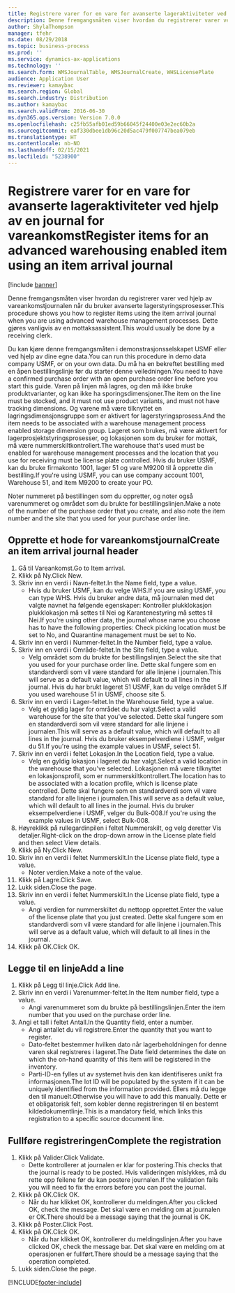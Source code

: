 ```yaml
---
title: Registrere varer for en vare for avanserte lageraktiviteter ved hjelp av en journal for vareankomst
description: Denne fremgangsmåten viser hvordan du registrerer varer ved hjelp av vareankomstjournalen når du bruker avanserte lagerstyringsprosesser.
author: ShylaThompson
manager: tfehr
ms.date: 08/29/2018
ms.topic: business-process
ms.prod: ''
ms.service: dynamics-ax-applications
ms.technology: ''
ms.search.form: WMSJournalTable, WMSJournalCreate, WHSLicensePlate
audience: Application User
ms.reviewer: kamaybac
ms.search.region: Global
ms.search.industry: Distribution
ms.author: kamaybac
ms.search.validFrom: 2016-06-30
ms.dyn365.ops.version: Version 7.0.0
ms.openlocfilehash: c25fb55afb01ed59b66045f24400e03e2ec60b2a
ms.sourcegitcommit: eaf330dbee1db96c20d5ac479f007747bea079eb
ms.translationtype: HT
ms.contentlocale: nb-NO
ms.lasthandoff: 02/15/2021
ms.locfileid: "5238900"
---
```

# <a name="register-items-for-an-advanced-warehousing-enabled-item-using-an-item-arrival-journal"></a><span data-ttu-id="30924-103">Registrere varer for en vare for avanserte lageraktiviteter ved hjelp av en journal for vareankomst</span><span class="sxs-lookup"><span data-stu-id="30924-103">Register items for an advanced warehousing enabled item using an item arrival journal</span></span>

[!include [banner](../../includes/banner.md)]

<span data-ttu-id="30924-104">Denne fremgangsmåten viser hvordan du registrerer varer ved hjelp av vareankomstjournalen når du bruker avanserte lagerstyringsprosesser.</span><span class="sxs-lookup"><span data-stu-id="30924-104">This procedure shows you how to register items using the item arrival journal when you are using advanced warehouse management processes.</span></span> <span data-ttu-id="30924-105">Dette gjøres vanligvis av en mottaksassistent.</span><span class="sxs-lookup"><span data-stu-id="30924-105">This would usually be done by a receiving clerk.</span></span> 

<span data-ttu-id="30924-106">Du kan kjøre denne fremgangsmåten i demonstrasjonsselskapet USMF eller ved hjelp av dine egne data.</span><span class="sxs-lookup"><span data-stu-id="30924-106">You can run this procedure in demo data company USMF, or on your own data.</span></span> <span data-ttu-id="30924-107">Du må ha en bekreftet bestilling med en åpen bestillingslinje før du starter denne veiledningen.</span><span class="sxs-lookup"><span data-stu-id="30924-107">You need to have a confirmed purchase order with an open purchase order line before you start this guide.</span></span> <span data-ttu-id="30924-108">Varen på linjen må lagres, og den må ikke bruke produktvarianter, og kan ikke ha sporingsdimensjoner.</span><span class="sxs-lookup"><span data-stu-id="30924-108">The item on the line must be stocked, and it must not use product variants, and must not have tracking dimensions.</span></span> <span data-ttu-id="30924-109">Og varene må være tilknyttet en lagringsdimensjonsgruppe som er aktivert for lagerstyringsprosess.</span><span class="sxs-lookup"><span data-stu-id="30924-109">And the item needs to be associated with a warehouse management process enabled storage dimension group.</span></span> <span data-ttu-id="30924-110">Lageret som brukes, må være aktivert for lagerprosjektstyringsprosesser, og lokasjonen som du bruker for mottak, må være nummerskiltkontrollert.</span><span class="sxs-lookup"><span data-stu-id="30924-110">The warehouse that's used must be enabled for warehouse management processes and the location that you use for receiving must be license plate controlled.</span></span> <span data-ttu-id="30924-111">Hvis du bruker USMF, kan du bruke firmakonto 1001, lager 51 og vare M9200 til å opprette din bestilling.</span><span class="sxs-lookup"><span data-stu-id="30924-111">If you're using USMF, you can use company account 1001, Warehouse 51, and item M9200 to create your PO.</span></span> 

<span data-ttu-id="30924-112">Noter nummeret på bestillingen som du oppretter, og noter også varenummeret og området som du brukte for bestillingslinjen.</span><span class="sxs-lookup"><span data-stu-id="30924-112">Make a note of the number of the purchase order that you create, and also note the item number and the site that you used for your purchase order line.</span></span>


## <a name="create-an-item-arrival-journal-header"></a><span data-ttu-id="30924-113">Opprette et hode for vareankomstjournal</span><span class="sxs-lookup"><span data-stu-id="30924-113">Create an item arrival journal header</span></span>
1. <span data-ttu-id="30924-114">Gå til Vareankomst.</span><span class="sxs-lookup"><span data-stu-id="30924-114">Go to Item arrival.</span></span>
2. <span data-ttu-id="30924-115">Klikk på Ny.</span><span class="sxs-lookup"><span data-stu-id="30924-115">Click New.</span></span>
3. <span data-ttu-id="30924-116">Skriv inn en verdi i Navn-feltet.</span><span class="sxs-lookup"><span data-stu-id="30924-116">In the Name field, type a value.</span></span>
    * <span data-ttu-id="30924-117">Hvis du bruker USMF, kan du velge WHS.</span><span class="sxs-lookup"><span data-stu-id="30924-117">If you are using USMF, you can type WHS.</span></span> <span data-ttu-id="30924-118">Hvis du bruker andre data, må journalen med det valgte navnet ha følgende egenskaper: Kontroller plukklokasjon plukklokasjon må settes til Nei og Karantenestyring må settes til Nei.</span><span class="sxs-lookup"><span data-stu-id="30924-118">If you're using other data, the journal whose name you choose has to have the following properties: Check picking location must be set to No, and Quarantine management must be set to No.</span></span>  
4. <span data-ttu-id="30924-119">Skriv inn en verdi i Nummer-feltet.</span><span class="sxs-lookup"><span data-stu-id="30924-119">In the Number field, type a value.</span></span>
5. <span data-ttu-id="30924-120">Skriv inn en verdi i Område-feltet.</span><span class="sxs-lookup"><span data-stu-id="30924-120">In the Site field, type a value.</span></span>
    * <span data-ttu-id="30924-121">Velg området som du brukte for bestillingslinjen.</span><span class="sxs-lookup"><span data-stu-id="30924-121">Select the site that you used for your purchase order line.</span></span> <span data-ttu-id="30924-122">Dette skal fungere som en standardverdi som vil være standard for alle linjene i journalen.</span><span class="sxs-lookup"><span data-stu-id="30924-122">This will serve as a default value, which will default to all lines in the journal.</span></span> <span data-ttu-id="30924-123">Hvis du har brukt lageret 51 USMF, kan du velge området 5.</span><span class="sxs-lookup"><span data-stu-id="30924-123">If you used warehouse 51 in USMF, choose site 5.</span></span>  
6. <span data-ttu-id="30924-124">Skriv inn en verdi i Lager-feltet.</span><span class="sxs-lookup"><span data-stu-id="30924-124">In the Warehouse field, type a value.</span></span>
    * <span data-ttu-id="30924-125">Velg et gyldig lager for området du har valgt.</span><span class="sxs-lookup"><span data-stu-id="30924-125">Select a valid warehouse for the site that you've selected.</span></span> <span data-ttu-id="30924-126">Dette skal fungere som en standardverdi som vil være standard for alle linjene i journalen.</span><span class="sxs-lookup"><span data-stu-id="30924-126">This will serve as a default value, which will default to all lines in the journal.</span></span> <span data-ttu-id="30924-127">Hvis du bruker eksempelverdiene i USMF, velger du 51.</span><span class="sxs-lookup"><span data-stu-id="30924-127">If you're using the example values in USMF, select 51.</span></span>  
7. <span data-ttu-id="30924-128">Skriv inn en verdi i feltet Lokasjon.</span><span class="sxs-lookup"><span data-stu-id="30924-128">In the Location field, type a value.</span></span>
    * <span data-ttu-id="30924-129">Velg en gyldig lokasjon i lageret du har valgt.</span><span class="sxs-lookup"><span data-stu-id="30924-129">Select a valid location in the warehouse that you've selected.</span></span> <span data-ttu-id="30924-130">Lokasjonen må være tilknyttet en lokasjonsprofil, som er nummerskiltkontrollert.</span><span class="sxs-lookup"><span data-stu-id="30924-130">The location has to be associated with a location profile, which is license plate controlled.</span></span> <span data-ttu-id="30924-131">Dette skal fungere som en standardverdi som vil være standard for alle linjene i journalen.</span><span class="sxs-lookup"><span data-stu-id="30924-131">This will serve as a default value, which will default to all lines in the journal.</span></span> <span data-ttu-id="30924-132">Hvis du bruker eksempelverdiene i USMF, velger du Bulk-008.</span><span class="sxs-lookup"><span data-stu-id="30924-132">If you're using the example values in USMF, select Bulk-008.</span></span>  
8. <span data-ttu-id="30924-133">Høyreklikk på rullegardinpilen i feltet Nummerskilt, og velg deretter Vis detaljer.</span><span class="sxs-lookup"><span data-stu-id="30924-133">Right-click on the drop-down arrow in the License plate field and then select View details.</span></span>
9. <span data-ttu-id="30924-134">Klikk på Ny.</span><span class="sxs-lookup"><span data-stu-id="30924-134">Click New.</span></span>
10. <span data-ttu-id="30924-135">Skriv inn en verdi i feltet Nummerskilt.</span><span class="sxs-lookup"><span data-stu-id="30924-135">In the License plate field, type a value.</span></span>
    * <span data-ttu-id="30924-136">Noter verdien.</span><span class="sxs-lookup"><span data-stu-id="30924-136">Make a note of the value.</span></span>  
11. <span data-ttu-id="30924-137">Klikk på Lagre.</span><span class="sxs-lookup"><span data-stu-id="30924-137">Click Save.</span></span>
12. <span data-ttu-id="30924-138">Lukk siden.</span><span class="sxs-lookup"><span data-stu-id="30924-138">Close the page.</span></span>
13. <span data-ttu-id="30924-139">Skriv inn en verdi i feltet Nummerskilt.</span><span class="sxs-lookup"><span data-stu-id="30924-139">In the License plate field, type a value.</span></span>
    * <span data-ttu-id="30924-140">Angi verdien for nummerskiltet du nettopp opprettet.</span><span class="sxs-lookup"><span data-stu-id="30924-140">Enter the value of the license plate that you just created.</span></span> <span data-ttu-id="30924-141">Dette skal fungere som en standardverdi som vil være standard for alle linjene i journalen.</span><span class="sxs-lookup"><span data-stu-id="30924-141">This will serve as a default value, which will default to all lines in the journal.</span></span>  
14. <span data-ttu-id="30924-142">Klikk på OK.</span><span class="sxs-lookup"><span data-stu-id="30924-142">Click OK.</span></span>

## <a name="add-a-line"></a><span data-ttu-id="30924-143">Legge til en linje</span><span class="sxs-lookup"><span data-stu-id="30924-143">Add a line</span></span>
1. <span data-ttu-id="30924-144">Klikk på Legg til linje.</span><span class="sxs-lookup"><span data-stu-id="30924-144">Click Add line.</span></span>
2. <span data-ttu-id="30924-145">Skriv inn en verdi i Varenummer-feltet.</span><span class="sxs-lookup"><span data-stu-id="30924-145">In the Item number field, type a value.</span></span>
    * <span data-ttu-id="30924-146">Angi varenummeret som du brukte på bestillingslinjen.</span><span class="sxs-lookup"><span data-stu-id="30924-146">Enter the item number that you used on the purchase order line.</span></span>  
3. <span data-ttu-id="30924-147">Angi et tall i feltet Antall.</span><span class="sxs-lookup"><span data-stu-id="30924-147">In the Quantity field, enter a number.</span></span>
    * <span data-ttu-id="30924-148">Angi antallet du vil registrere.</span><span class="sxs-lookup"><span data-stu-id="30924-148">Enter the quantity that you want to register.</span></span>  
    * <span data-ttu-id="30924-149">Dato-feltet bestemmer hvilken dato når lagerbeholdningen for denne varen skal registreres i lageret.</span><span class="sxs-lookup"><span data-stu-id="30924-149">The Date field determines the date on which the on-hand quantity of this item will be registered in the inventory.</span></span>  
    * <span data-ttu-id="30924-150">Parti-ID-en fylles ut av systemet hvis den kan identifiseres unikt fra informasjonen.</span><span class="sxs-lookup"><span data-stu-id="30924-150">The lot ID will be populated by the system if it can be uniquely identified from the information provided.</span></span> <span data-ttu-id="30924-151">Ellers må du legge den til manuelt.</span><span class="sxs-lookup"><span data-stu-id="30924-151">Otherwise you will have to add this manually.</span></span> <span data-ttu-id="30924-152">Dette er et obligatorisk felt, som kobler denne registreringen til en bestemt kildedokumentlinje.</span><span class="sxs-lookup"><span data-stu-id="30924-152">This is a mandatory field, which links this registration to a specific source document line.</span></span>  

## <a name="complete-the-registration"></a><span data-ttu-id="30924-153">Fullføre registreringen</span><span class="sxs-lookup"><span data-stu-id="30924-153">Complete the registration</span></span>
1. <span data-ttu-id="30924-154">Klikk på Valider.</span><span class="sxs-lookup"><span data-stu-id="30924-154">Click Validate.</span></span>
    * <span data-ttu-id="30924-155">Dette kontrollerer at journalen er klar for postering.</span><span class="sxs-lookup"><span data-stu-id="30924-155">This checks that the journal is ready to be posted.</span></span> <span data-ttu-id="30924-156">Hvis valideringen mislykkes, må du rette opp feilene før du kan postere journalen.</span><span class="sxs-lookup"><span data-stu-id="30924-156">If the validation fails you will need to fix the errors before you can post the journal.</span></span>  
2. <span data-ttu-id="30924-157">Klikk på OK.</span><span class="sxs-lookup"><span data-stu-id="30924-157">Click OK.</span></span>
    * <span data-ttu-id="30924-158">Når du har klikket OK, kontrollerer du meldingen.</span><span class="sxs-lookup"><span data-stu-id="30924-158">After you clicked OK, check the message.</span></span> <span data-ttu-id="30924-159">Det skal være en melding om at journalen er OK.</span><span class="sxs-lookup"><span data-stu-id="30924-159">There should be a message saying that the journal is OK.</span></span>  
3. <span data-ttu-id="30924-160">Klikk på Poster.</span><span class="sxs-lookup"><span data-stu-id="30924-160">Click Post.</span></span>
4. <span data-ttu-id="30924-161">Klikk på OK.</span><span class="sxs-lookup"><span data-stu-id="30924-161">Click OK.</span></span>
    * <span data-ttu-id="30924-162">Når du har klikket OK, kontrollerer du meldingslinjen.</span><span class="sxs-lookup"><span data-stu-id="30924-162">After you have clicked OK, check the message bar.</span></span> <span data-ttu-id="30924-163">Det skal være en melding om at operasjonen er fullført.</span><span class="sxs-lookup"><span data-stu-id="30924-163">There should be a message saying that the operation completed.</span></span>  
5. <span data-ttu-id="30924-164">Lukk siden.</span><span class="sxs-lookup"><span data-stu-id="30924-164">Close the page.</span></span>



[!INCLUDE[footer-include](../../../includes/footer-banner.md)]